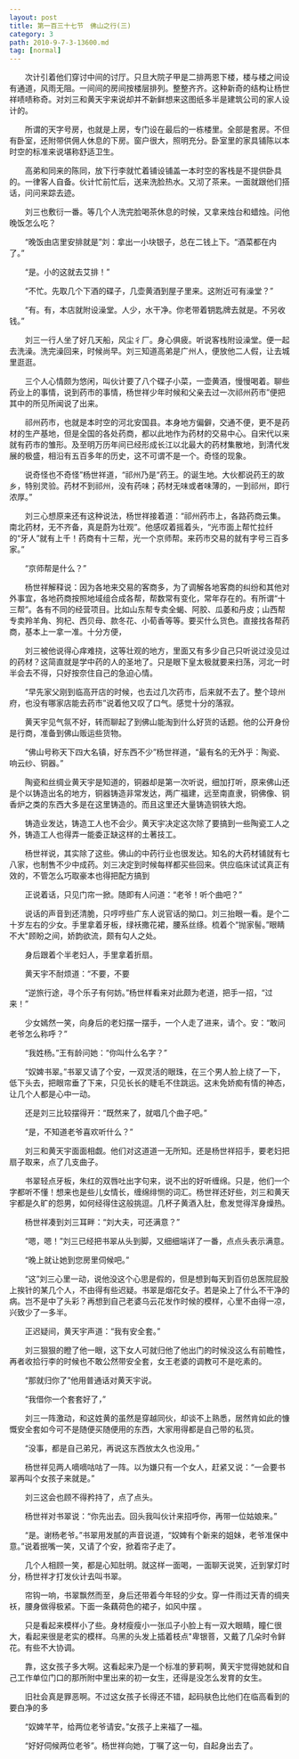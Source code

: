 ```yaml
---
layout: post
title: 第一百三十七节　佛山之行(三)
category: 3
path: 2010-9-7-3-13600.md
tag: [normal]
---
```


　　次计引着他们穿讨中间的讨厅。只旦大院子甲是二排两恩下楼，楼与楼之间设有通道，风雨无阻。一间间的房间按楼层排列。整整齐齐。这种新奇的结构让杨世祥啧啧称奇。对刘三和黄天宇来说却并不新鲜想来这图纸多半是建筑公司的家人设计的。

　　所谓的天字号房，也就是上房，专门设在最后的一栋楼里。全部是套房。不但有卧室，还附带供佣人休息的下房。窗户很大，照明充分。卧室里的家具铺陈以本时空的标准来说堪称舒适卫生。

　　高弟和同来的陈同，放下行李就忙着铺设铺盖一本时空的客栈是不提供卧具的。一律客人自备。伙计忙前忙后，送来洗脸热水。又沏了茶来。一面就跟他们搭话，问问来踪去迹。

　　刘三也敷衍一番。等几个人洗完脸喝茶休息的时候，又拿来烛台和蜡烛。问他晚饭怎么吃？

　　“晚饭由店里安排就是”刘：拿出一小块银子，总在二钱上下。“酒菜都在内了。”

　　“是。小的这就去艾排！”

　　“不忙。先取几个下酒的碟子，几壶黄酒到屋子里来。这附近可有澡堂？”

　　“有。有，本店就附设澡堂。人少，水干净。你老带着钥匙牌去就是。不另收钱。”

　　刘三一行人坐了好几天船，风尘彳厂。身心俱疲。听说客栈附设澡堂。便一起去洗澡。洗完澡回来，时候尚早。刘三知道高弟是广州人，便放他二人假，让去城里逛逛。

　　三个人心情颇为悠闲，叫伙计要了八个碟子小菜，一壶黄酒，慢慢喝着。聊些药业上的事情，说到药市的事情，杨世祥少年时候和父亲去过一次祁州药市”便把其中的所见所闻说了出来。

　　祁州药市，也就是本时空的河北安国县。本身地方偏僻，交通不便，更不是药材的生产基地，但是全国的各处药商，都以此地作为药材的交易中心。自宋代以来就有药市的雏形。及至明万历年间已经形成长江以北最大的药材集散地，到清代发展的极盛，相沿有五百多年的历史，这不可谓不是一个。奇怪的现象。

　　说奇怪也不奇怪”杨世祥道，“祁州乃是“药王。的诞生地。大伙都说药王的故乡，特别灵验。药材不到祁州，没有药味；药材无味或者味薄的，一到祁州，即行浓厚。”

　　刘三心想原来还有这种说法，杨世祥接着道：“祁州药市上，各路药商云集。南北药材，无不齐备，真是蔚为壮观”。他感叹着摇着头，“光市面上帮忙拉纤的“牙人”就有上千！药商有十三帮，光一个京师帮。来药市交易的就有字号三百多家。”

　　“京师帮是什么？”

　　杨世祥解释说：因为各地来交易的客商多，为了调解各地客商的纠纷和其他对外事宜，各地药商按照地域组合成各帮，帮数常有变化，常年存在的。有所谓“十三帮”。各有不同的经营项目。比如山东帮专卖全蝎、阿胶、瓜萎和丹皮；山西帮专卖羚羊角、狗杞、西贝母、款冬花、小荀香等等。要买什么货色。直接找各帮药商，基本上一拿一准。十分方便，

　　刘三被他说得心痒难挠，这等壮观的地方，里面又有多少自己只听说过没见过的药材？这简直就是学中药的人的圣地了。只是眼下皇太极就要来扫荡，河北一时半会去不得，只好按奈住自己的急迫心情。

　　“早先家父刚到临高开店的时候，也去过几次药市，后来就不去了。整个琼州府，也没有哪家店能去药市”说着他又叹了口气。感觉十分的落寂。

　　黄天宇见气氛不好，转而聊起了到佛山能淘到什么好货的话题。他的公开身份是行商，准备到佛山贩运些货物。

　　“佛山号称天下四大名镇，好东西不少”杨世祥道，“最有名的无外乎：陶瓷、响云纱、铜器。”

　　陶瓷和丝绸业黄天宇是知道的，铜器却是第一次听说，细加打听，原来佛山还是个以铸造出名的地方，铜器铸造非常发达，两广福建，远至南直隶，铜佛像、铜香炉之类的东西大多是在这里铸造的。而且这里还大量铸造铜铁大炮。

　　铸造业发达，铸造工人也不会少。黄天宇决定这次除了要搞到一些陶瓷工人之外，铸造工人也得弄一能委正缺这样的土著技工。

　　杨世祥说，其实除了这些。佛山的中药行业也很发达。知名的大药材铺就有七八家，也制售不少中成药。刘三决定到时候每样都买些回来。供应临床试试真正有效的，不管怎么巧取豪本也得把配方搞到

　　正说着话，只见门帘一掀。随即有人问道：“老爷！听个曲吧？”

　　说话的声音到还清脆，只哼哼些广东人说官话的拗口。刘三抬眼一看。是个二十岁左右的少女。手里拿着牙板，绿袄撒花裙，腰系丝绦。梳着个“抛家髻。”眼睛不大"顾盼之间，娇韵欲流，颇有勾人之处。

　　身后跟着个半老妇人，手里拿着折扇。

　　黄天宇不耐烦道：“不要，不要

　　“逆旅行途，寻个乐子有何妨。”杨世样看来对此颇为老道，把手一招，“过来！”

　　少女嫣然一笑，向身后的老妇摆一摆手，一个人走了进来，请个。安：“敢问老爷怎么称呼？”

　　“我姓杨。”王有龄问她：“你叫什么名字？”

　　“奴婢书翠。”书翠又请了个安，一双灵活的眼珠，在三个男人脸上绕了一下，低下头去，把眼帘垂了下来，只见长长的睫毛不住跳运。这未免娇痴有情的神态，让几个人都是心中一动。

　　还是刘三比较摆得开：“既然来了，就唱几个曲子吧。”

　　“是，不知道老爷喜欢听什么？”

　　刘三和黄天宇面面相觑。他们对这道道一无所知。还是杨世祥招手，要老妇把扇子取来，点了几支曲子。

　　书翠轻点牙板，朱红的双唇吐出字句来，说不出的好听缠绵。只是，他们一个字都听不懂！想来也是些儿女情长，缠绵绯恻的词汇。杨世祥还好些，刘三和黄天宇都是久旷的怨男，如何经得住这般挑逗。几杯子黄酒入肚，愈发觉得浑身燥热。

　　杨世祥凑到刘三耳畔：“刘大夫，可还满意？”

　　“嗯，嗯！”刘三已经把书翠从头到脚，又细细端详了一番，点点头表示满意。

　　“晚上就让她到您房里伺候吧。”

　　“这”刘三心里一动，说他没这个心思是假的，但是想到每天到百仞总医院屁股上挨针的某几个人，不由得有些迟疑。书翠是烟花女子。若是染上了什么不干净的病。岂不是中了头彩？再想到自己老婆乌云花发作时候的模样，心里不由得一凉，兴致少了一多半。

　　正迟疑间，黄天宇声道：“我有安全套。”

　　刘三狠狠的瞪了他一眼，这下女人可就归他了他出门的时候没这么有前瞻性，再者收拾行李的时候也不敢公然带安全套，女王老婆的调教可不是吃素的。

　　“那就归你了”他用普通话对黄天宇说。

　　“我借你一个套套好了，”

　　刘三一阵激动，和这姓黄的虽然是穿越同伙，却谈不上熟悉，居然肯如此的慷慨安全套如今可不是随便买随便用的东西，大家用得都是自己带的私货。

　　“没事，都是自己弟兄，再说这东西放太久也没用。”

　　杨世祥见两人嘀嘀咕咕了一阵。以为嫌只有一个女人，赶紧又说：“一会要书翠再叫个女孩子来就是。”

　　刘三这会也顾不得矜持了，点了点头。

　　杨世祥对书翠说：“你先出去。回头我叫伙计来招呼你，再带一位姑娘来。”

　　“是。谢杨老爷。”书翠用发腻的声音说道，“奴婢有个新来的姐妹，老爷准保中意。”说着抿嘴一笑，又请了个安，掀着帘子走了。

　　几个人相顾一笑，都是心知肚明。就这样一面喝，一面聊天说笑，近到掌灯时分，杨世祥才打发伙计去叫书翠。

　　帘钩一响，书翠飘然而至，身后还带着今年轻的少女。穿一件雨过天青的绸夹袄，腰身做得极紧。下面一条藕荷色的裙子，如风中摆 。

　　只是看起来模样小了些。身材瘦瘦小一张瓜子小脸上有一双大眼睛，瞳仁很大，看起来很是老实的模样。乌黑的头发上插着枝点"卑银菩，又戴了几朵时令鲜花。有些不大协调。

　　靠，这女孩子多大啊。这看起来乃是一个标准的萝莉啊，黄天宇觉得她就和自己工作单位门口的那所附中里出来的初一女生，还得是没怎么发育的女生。

　　旧社会真是罪恶啊。不过这女孩子长得还不错，起码肤色比他们在临高看到的要白净的多

　　“奴婢芊芊，给两位老爷请安。”女孩子上来福了一福。

　　“好好伺候两位老爷”。杨世祥向她，丁嘱了这一句，自起身出去了。